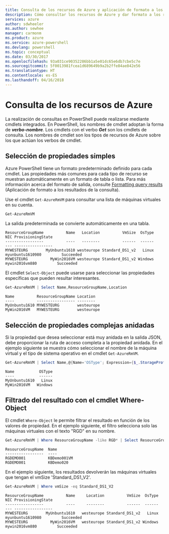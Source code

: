 ```yaml
---
title: Consulta de los recursos de Azure y aplicación de formato a los resultados | Microsoft Docs
description: Cómo consultar los recursos de Azure y dar formato a los resultados.
services: azure
author: sdwheeler
ms.author: sewhee
manager: carmonm
ms.product: azure
ms.service: azure-powershell
ms.devlang: powershell
ms.topic: conceptual
ms.date: 03/30/2017
ms.openlocfilehash: 93a031ce90352286bb1a5e01dc65e6db7cbe5c7e
ms.sourcegitcommit: 5f0013981fcea1d689649b9a2b2ffe84ae842e56
ms.translationtype: HT
ms.contentlocale: es-ES
ms.lasthandoff: 04/16/2018
---
```

# <a name="querying-for-azure-resources"></a>Consulta de los recursos de Azure

La realización de consultas en PowerShell puede realizarse mediante cmdlets integrados. En PowerShell, los nombres de cmdlet adoptan la forma de **_verbo-nombre_**. Los cmdlets con el verbo **_Get_** son los cmdlets de consulta. Los nombres de cmdlet son los tipos de recursos de Azure sobre los que actúan los verbos de cmdlet.


## <a name="selecting-simple-properties"></a>Selección de propiedades simples

Azure PowerShell tiene un formato predeterminado definido para cada cmdlet. Las propiedades más comunes para cada tipo de recurso se muestran automáticamente en un formato de tabla o lista. Para más información acerca del formato de salida, consulte [Formatting query results](formatting-output.md) (Aplicación de formato a los resultados de la consulta).

Use el cmdlet `Get-AzureRmVM` para consultar una lista de máquinas virtuales en su cuenta.

```powershell
Get-AzureRmVM
```

La salida predeterminada se convierte automáticamente en una tabla.

```
ResourceGroupName          Name   Location          VmSize  OsType              NIC ProvisioningState
-----------------          ----   --------          ------  ------              --- -----------------
MYWESTEURG        MyUnbuntu1610 westeurope Standard_DS1_v2   Linux myunbuntu1610980         Succeeded
MYWESTEURG          MyWin2016VM westeurope Standard_DS1_v2 Windows   mywin2016vm880         Succeeded
```

El cmdlet `Select-Object` puede usarse para seleccionar las propiedades específicas que pueden resultar interesantes.

```powershell
Get-AzureRmVM | Select Name,ResourceGroupName,Location
```

```
Name          ResourceGroupName Location
----          ----------------- --------
MyUnbuntu1610 MYWESTEURG        westeurope
MyWin2016VM   MYWESTEURG        westeurope
```

## <a name="selecting-complex-nested-properties"></a>Selección de propiedades complejas anidadas

Si la propiedad que desea seleccionar está muy anidada en la salida JSON, debe proporcionar la ruta de acceso completa a la propiedad anidada. En el ejemplo siguiente se muestra cómo seleccionar el nombre de la máquina virtual y el tipo de sistema operativo en el cmdlet `Get-AzureRmVM`.

```powershell
Get-AzureRmVM | Select Name,@{Name='OSType'; Expression={$_.StorageProfile.OSDisk.OSType}}
```

```
Name           OSType
----           ------
MyUnbuntu1610   Linux
MyWin2016VM   Windows
```

## <a name="filter-result-using-the-where-object-cmdlet"></a>Filtrado del resultado con el cmdlet Where-Object

El cmdlet `Where-Object` le permite filtrar el resultado en función de los valores de propiedad. En el ejemplo siguiente, el filtro selecciona solo las máquinas virtuales con el texto "RGD" en su nombre.

```powershell
Get-AzureRmVM | Where ResourceGroupName -like RGD* | Select ResourceGroupName,Name
```

```
ResourceGroupName  Name
-----------------  ----
RGDEMO001          KBDemo001VM
RGDEMO001          KBDemo020
```

En el ejemplo siguiente, los resultados devolverán las máquinas virtuales que tengan el vmSize 'Standard_DS1_V2'.

```powershell
Get-AzureRmVM | Where vmSize -eq Standard_DS1_V2
```

```
ResourceGroupName          Name     Location          VmSize  OsType              NIC ProvisioningState
-----------------          ----     --------          ------  ------              --- -----------------
MYWESTEURG        MyUnbuntu1610   westeurope Standard_DS1_v2   Linux myunbuntu1610980         Succeeded
MYWESTEURG          MyWin2016VM   westeurope Standard_DS1_v2 Windows   mywin2016vm880         Succeeded
```
